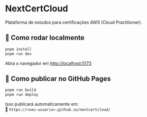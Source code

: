 
# NextCertCloud

Plataforma de estudos para certificações AWS (Cloud Practitioner).

## 🚀 Como rodar localmente

```bash
pnpm install
pnpm run dev
```

Abra o navegador em [http://localhost:5173](http://localhost:5173)

## 🚢 Como publicar no GitHub Pages

```bash
pnpm run build
pnpm run deploy
```

Isso publicará automaticamente em:  
📡 `https://<seu-usuario>.github.io/nextcertcloud/`
